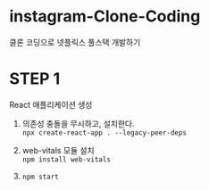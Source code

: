# instagram-Clone-Coding
클론 코딩으로 넷플릭스 풀스택 개발하기

# STEP 1
React 애플리케이션 생성  
1) 의존성 충돌을 무시하고, 설치한다.  
`npx create-react-app . --legacy-peer-deps`  
 
2) web-vitals 모듈 설치  
`npm install web-vitals`  
3) `npm start`  
